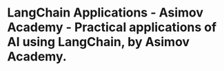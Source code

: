 # LangChain Applications - Asimov Academy - Practical applications of AI using LangChain, by Asimov Academy.
